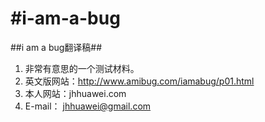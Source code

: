 #i-am-a-bug
============

##i am a bug翻译稿##

1. 非常有意思的一个测试材料。
1. 英文版网站：http://www.amibug.com/iamabug/p01.html
1. 本人网站：jhhuawei.com
1. E-mail： jhhuawei@gmail.com

